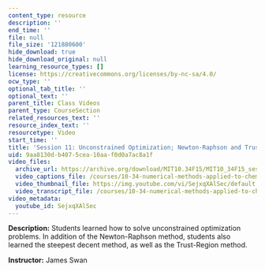 ```yaml
---
content_type: resource
description: ''
end_time: ''
file: null
file_size: '121880600'
hide_download: true
hide_download_original: null
learning_resource_types: []
license: https://creativecommons.org/licenses/by-nc-sa/4.0/
ocw_type: ''
optional_tab_title: ''
optional_text: ''
parent_title: Class Videos
parent_type: CourseSection
related_resources_text: ''
resource_index_text: ''
resourcetype: Video
start_time: ''
title: 'Session 11: Unconstrained Optimization; Newton-Raphson and Trust Region Methods'
uid: 9aa8130d-b407-5cea-10aa-f0d0a7ac8a1f
video_files:
  archive_url: https://archive.org/download/MIT10.34F15/MIT10_34F15_ses11_300k.mp4
  video_captions_file: /courses/10-34-numerical-methods-applied-to-chemical-engineering-fall-2015/10a7b74a546a533fa2bce834298d2a63_SejxqXAlSec.vtt
  video_thumbnail_file: https://img.youtube.com/vi/SejxqXAlSec/default.jpg
  video_transcript_file: /courses/10-34-numerical-methods-applied-to-chemical-engineering-fall-2015/5731bc667e336d8e7ebd395855197291_SejxqXAlSec.pdf
video_metadata:
  youtube_id: SejxqXAlSec
---
```


**Description:** Students learned how to solve unconstrained optimization problems. In addition of the Newton-Raphson method, students also learned the steepest decent method, as well as the Trust-Region method.

**Instructor:** James Swan

